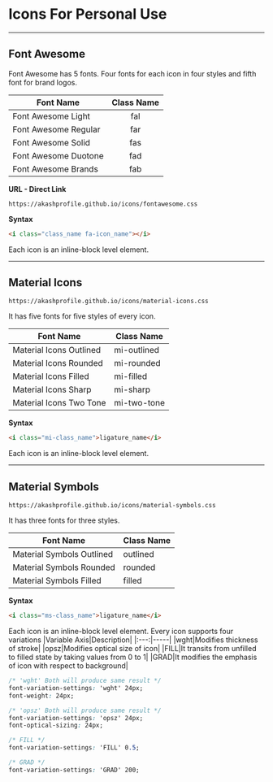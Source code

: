 # Icons For Personal Use
---
## Font Awesome
Font Awesome has 5 fonts. Four fonts for each icon in four styles and fifth font for brand logos.

|Font Name|Class Name|
|---------|:--------:|
|Font Awesome Light| fal|
|Font Awesome Regular|far|
|Font Awesome Solid|fas|
|Font Awesome Duotone|fad|
|Font Awesome Brands|fab|

__URL - Direct Link__
```url
https://akashprofile.github.io/icons/fontawesome.css
```

__Syntax__
```html
<i class="class_name fa-icon_name"></i>
```
Each icon is an inline-block level element.

---
## Material Icons

```url
https://akashprofile.github.io/icons/material-icons.css
```

It has five fonts for five styles of every icon.

|Font Name|Class Name|
|---|-----|
|Material Icons Outlined|mi-outlined|
|Material Icons Rounded|mi-rounded|
|Material Icons Filled|mi-filled|
|Material Icons Sharp|mi-sharp|
|Material Icons Two Tone|mi-two-tone|

__Syntax__
```html
<i class="mi-class_name">ligature_name</i>
```
Each icon is an inline-block level element.

---

## Material Symbols

```url
https://akashprofile.github.io/icons/material-symbols.css
```

It has three fonts for three styles.

|Font Name|Class Name|
|---|-----|
|Material Symbols Outlined|outlined|
|Material Symbols Rounded|rounded|
|Material Symbols Filled|filled|

__Syntax__
```html
<i class="ms-class_name">ligature_name</i>
```
Each icon is an inline-block level element. Every icon supports four variations
|Variable Axis|Description|
|:---:|-----|
|wght|Modifies thickness of stroke|
|opsz|Modifies optical size of icon|
|FILL|It transits from unfilled to filled state by taking values from 0 to 1|
|GRAD|It modifies the emphasis of icon with respect to background|

```css
/* 'wght' Both will produce same result */
font-variation-settings: 'wght' 24px;
font-weight: 24px;

/* 'opsz' Both will produce same result */
font-variation-settings: 'opsz' 24px;
font-optical-sizing: 24px;

/* FILL */
font-variation-settings: 'FILL' 0.5;

/* GRAD */
font-variation-settings: 'GRAD' 200;
```

